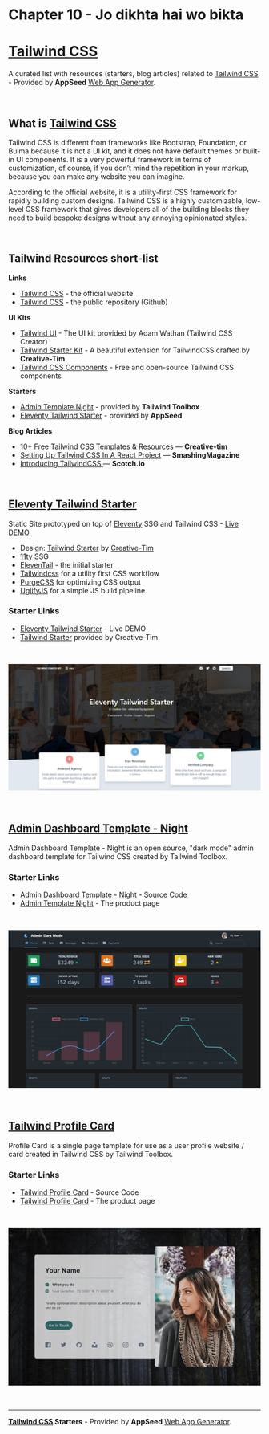 # Chapter 10 - Jo dikhta hai wo bikta

# [Tailwind CSS](https://tailwindcss.com/)

A curated list with resources (starters, blog articles) related to [Tailwind CSS](https://tailwindcss.com/) - Provided by **AppSeed** [Web App Generator](https://appseed.us/app-generator).

<br />

## What is [Tailwind CSS](https://tailwindcss.com/)

Tailwind CSS is different from frameworks like Bootstrap, Foundation, or Bulma because it is not a UI kit, and it does not have default themes or built-in UI components. It is a very powerful framework in terms of customization, of course, if you don’t mind the repetition in your markup, because you can make any website you can imagine.

According to the official website, it is a utility-first CSS framework for rapidly building custom designs. Tailwind CSS is a highly customizable, low-level CSS framework that gives developers all of the building blocks they need to build bespoke designs without any annoying opinionated styles.

<br />

## Tailwind Resources short-list

**Links**

- [Tailwind CSS](https://tailwindcss.com/) - the official website
- [Tailwind CSS](https://github.com/tailwindcss/tailwindcss) - the public repository (Github)

**UI Kits**

- [Tailwind UI](https://tailwindui.com/) - The UI kit provided by Adam Wathan (Tailwind CSS Creator)
- [Tailwind Starter Kit](https://www.creative-tim.com/learning-lab/tailwind-starter-kit/#/presentation) - A beautiful extension for TailwindCSS crafted by **Creative-Tim**
- [Tailwind CSS Components](https://github.com/app-generator/tailwind-css-components/) - Free and open-source Tailwind CSS components

**Starters**

- [Admin Template Night](https://www.tailwindtoolbox.com/templates/admin-template-night) - provided by **Tailwind Toolbox**
- [Eleventy Tailwind Starter](https://eleventy-tailwind-starter.appseed.us/) - provided by **AppSeed**

**Blog Articles**

- [10+ Free Tailwind CSS Templates & Resources](https://www.creative-tim.com/blog/web-development/free-tailwind-css-templates-resources/) ― **Creative-tim**
- [Setting Up Tailwind CSS In A React Project](https://www.smashingmagazine.com/2020/02/tailwindcss-react-project/) ― **SmashingMagazine**
- [Introducing TailwindCSS ](https://scotch.io/@paschaldev/introducing-tailwindcss) ― **Scotch.io**

<br />

## [Eleventy Tailwind Starter](https://eleventy-tailwind-starter.appseed.us/)

Static Site prototyped on top of [Eleventy](https://www.11ty.io/) SSG and Tailwind CSS - [Live DEMO](https://eleventy-tailwind-starter.appseed.us)

- Design: [Tailwind Starter](https://www.creative-tim.com/learning-lab/tailwind-starter-kit/) by [Creative-Tim](https://www.creative-tim.com)
- [11ty](https://www.11ty.io/) SSG
- [ElevenTail](https://github.com/philhawksworth/eleventail) - the initial starter
- [Tailwindcss](https://tailwindcss.com) for a utility first CSS workflow
- [PurgeCSS](https://www.purgecss.com/) for optimizing CSS output
- [UglifyJS](https://www.npmjs.com/package/uglify-js) for a simple JS build pipeline

### Starter Links

- [Eleventy Tailwind Starter](https://eleventy-tailwind-starter.appseed.us) - Live DEMO
- [Tailwind Starter](https://www.creative-tim.com/learning-lab/tailwind-starter-kit/) provided by Creative-Tim

<br />

![Eleventy Tailwind Starter- Open-Source Static Site Starter.](https://raw.githubusercontent.com/app-generator/static/master/products/eleventy-tailwind-starter-screen.png)

<br />

## [Admin Dashboard Template - Night](https://github.com/tailwindtoolbox/Admin-Template-Night)

Admin Dashboard Template - Night is an open source, "dark mode" admin dashboard template for Tailwind CSS created by Tailwind Toolbox.

### Starter Links

- [Admin Dashboard Template - Night](https://github.com/tailwindtoolbox/Admin-Template-Night) - Source Code
- [Admin Template Night](https://www.tailwindtoolbox.com/templates/admin-template-night) - The product page

<br />

![Admin Dashboard Template - Free Tailwind Starter.](https://raw.githubusercontent.com/app-generator/static/master/tailwind-css/tailwindtoolbox-admin-template-night.png)

<br />

## [Tailwind Profile Card](https://www.tailwindtoolbox.com/templates/profile-card)

Profile Card is a single page template for use as a user profile website / card created in Tailwind CSS by Tailwind Toolbox.

### Starter Links

- [Tailwind Profile Card](https://github.com/tailwindtoolbox/Profile-Card) - Source Code
- [Tailwind Profile Card](https://www.tailwindtoolbox.com/templates/profile-card) - The product page

<br />

![Tailwind Profile Card - Free Tailwind Starter.](https://raw.githubusercontent.com/app-generator/static/master/tailwind-css/tailwindtoolbox-profile-card.png)

<br />

---
**[Tailwind CSS](https://tailwindcss.com/) Starters** - Provided by **AppSeed** [Web App Generator](https://appseed.us/app-generator).